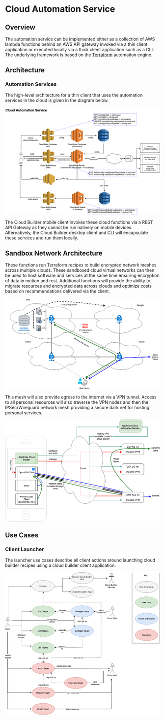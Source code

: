 # Cloud Automation Service

## Overview

The automation service can be implemented either as a collection of AWS lambda functions behind an AWS API gateway invoked via a thin client application or executed locally via a thick client application such as a CLI. The underlying framework is based on the [Terraform](https://terraform.io) automation engine.

## Architecture

### Automation Services

The high-level architecture for a thin client that uses the automation services in the cloud is given in the diagram below.

![alt text](images/automation-services.png "Cloud Builder Automation Service")

The Cloud Builder mobile client invokes these cloud functions via a REST API Gateway as they cannot be run natively on mobile devices. Alternatively, the Cloud Builder desktop client and CLI will encapsulate these services and run them locally.

## Sandbox Network Architecture

These functions run Terraform recipes to build encrypted network meshes across multiple clouds. These sandboxed cloud virtual networks can then be used to host software and services at the same time ensuring encryption of data in motion and rest. Additional functions will provide the ability to migrate resources and encrypted data across clouds and optimize costs based on recommendations delivered via the client.

![alt text](images/network-mesh.png "Cloud Builder Network Mesh")

This mesh will also provide egress to the internet via a VPN tunnel. Access to all personal resources will also traverse the VPN nodes and then the IPSec/Wireguard network mesh providing a secure dark net for hosting personal services.

![alt text](images/client-access.png "Cloud Builder Client")

## Use Cases

### Client Launcher

The launcher use cases describe all client actions around launching cloud builder recipes using a cloud builder client application.

![alt text](images/client-use-cases.png "Client Use Cases")
